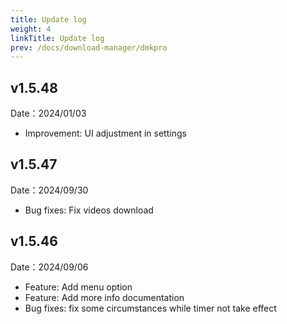 ```yaml
---
title: Update log
weight: 4
linkTitle: Update log
prev: /docs/download-manager/dmkpro
---
```


## v1.5.48

Date：2024/01/03

- Improvement: UI adjustment in settings

## v1.5.47

Date：2024/09/30

- Bug fixes: Fix videos download

## v1.5.46

Date：2024/09/06

- Feature: Add menu option
- Feature: Add more info documentation
- Bug fixes: fix some circumstances while timer not take effect
